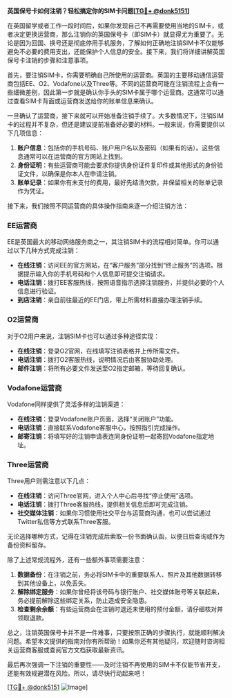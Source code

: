 **英国保号卡如何注销？轻松搞定你的SIM卡问题[[TG💪+ @donk5151](https://t.me/s/donk5151)]**

在英国留学或者工作一段时间后，如果你发现自己不再需要使用当地的SIM卡，或者决定更换运营商，那么注销你的英国保号卡（即SIM卡）就显得尤为重要了。无论是因为回国、换号还是彻底停用手机服务，了解如何正确地注销SIM卡不仅能够避免不必要的费用支出，还能保护个人信息的安全。接下来，我们将详细讲解英国保号卡注销的步骤和注意事项。

首先，要注销SIM卡，你需要明确自己所使用的运营商。英国的主要移动通信运营商包括EE、O2、Vodafone以及Three等。不同的运营商可能在注销流程上会有一些细微差别，因此第一步就是确认你手头的SIM卡属于哪个运营商。这通常可以通过查看SIM卡背面或运营商发送给你的账单信息来确认。

一旦确认了运营商，接下来就可以开始准备注销手续了。大多数情况下，注销SIM卡的过程并不复杂，但还是建议提前准备好必要的材料。一般来说，你需要提供以下几项信息：

1. **账户信息**：包括你的手机号码、账户用户名以及密码（如果有的话）。这些信息通常可以在运营商的官方网站上找到。
2. **身份证明**：有些运营商可能会要求你提供身份证件复印件或其他形式的身份验证文件，以确保是你本人在申请注销。
3. **账单记录**：如果你有未支付的费用，最好先结清欠款，并保留相关的账单记录作为凭证。

接下来，我们按照不同运营商的具体操作指南来逐一介绍注销方法：

### EE运营商

EE是英国最大的移动网络服务商之一，其注销SIM卡的流程相对简单。你可以通过以下几种方式完成注销：

- **在线注销**：访问EE的官方网站，在“客户服务”部分找到“终止服务”的选项。根据提示输入你的手机号码和个人信息即可提交注销请求。
- **电话注销**：拨打EE客服热线，按照语音指示选择注销服务，并提供必要的个人信息进行验证。
- **到店注销**：亲自前往最近的EE门店，带上所需材料直接办理注销手续。

### O2运营商

对于O2用户来说，注销SIM卡也可以通过多种途径实现：

- **在线注销**：登录O2官网，在线填写注销表格并上传所需文件。
- **电话注销**：拨打O2客服热线，说明情况后由客服协助处理。
- **邮件注销**：将所有必要文件发送至O2指定邮箱，等待回复确认。

### Vodafone运营商

Vodafone同样提供了灵活多样的注销渠道：

- **在线注销**：登录Vodafone账户页面，选择“关闭账户”功能。
- **电话注销**：直接联系Vodafone客服中心，按照指引完成操作。
- **邮寄注销**：将填写好的注销申请表连同身份证明一起寄回Vodafone指定地址。

### Three运营商

Three用户则需注意以下几点：

- **在线注销**：访问Three官网，进入个人中心后寻找“停止使用”选项。
- **电话注销**：拨打Three客服热线，提供相关信息后即可完成注销。
- **社交媒体注销**：如果你习惯使用社交平台与运营商沟通，也可以尝试通过Twitter私信等方式联系Three客服。

无论选择哪种方式，记得在注销完成后索取一份书面确认函，以便日后查询或作为备份资料留存。

除了上述常规流程外，还有一些额外事项需要注意：

1. **数据备份**：在注销之前，务必将SIM卡中的重要联系人、照片及其他数据转移到其他设备上，以免丢失。
2. **解除绑定服务**：如果你曾经将该号码与银行账户、社交媒体账号等关联起来，务必提前解除这些绑定关系，防止造成安全隐患。
3. **检查剩余余额**：有些运营商会在注销时退还未使用的预付金额，请仔细核对并领取退款。

总之，注销英国保号卡并不是一件难事，只要按照正确的步骤执行，就能顺利解决问题。希望本文提供的指南对你有所帮助！如果你还有其他疑问，欢迎随时咨询相关运营商客服或查阅官方文档获取最新资讯。

最后再次强调一下注销的重要性——及时注销不再使用的SIM卡不仅能节省开支，还能有效规避潜在风险。所以，请尽快行动起来吧！

[[TG💪+ @donk5151](https://t.me/s/donk5151) ![Image](https://i.postimg.cc/rwNCRYN7/Snipaste-2025-04-30-17-27-05.png)]